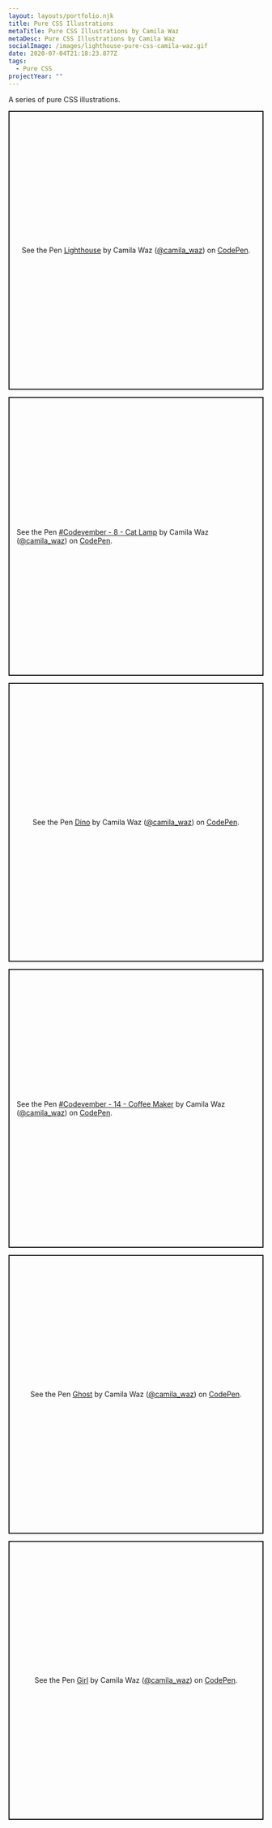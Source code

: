```yaml
---
layout: layouts/portfolio.njk
title: Pure CSS Illustrations
metaTitle: Pure CSS Illustrations by Camila Waz
metaDesc: Pure CSS Illustrations by Camila Waz
socialImage: /images/lighthouse-pure-css-camila-waz.gif
date: 2020-07-04T21:18:23.877Z
tags:
  - Pure CSS
projectYear: ""
---
```

A series of pure CSS illustrations.

<p class="codepen" data-height="550" data-theme-id="light" data-default-tab="result" data-user="camila_waz" data-slug-hash="GdpNWd" style="height: 550px; box-sizing: border-box; display: flex; align-items: center; justify-content: center; border: 2px solid; margin: 1em 0; padding: 1em;" data-pen-title="Lighthouse">
  <span>See the Pen <a href="https://codepen.io/camila_waz/pen/GdpNWd">
  Lighthouse</a> by Camila Waz (<a href="https://codepen.io/camila_waz">@camila_waz</a>)
  on <a href="https://codepen.io">CodePen</a>.</span>
</p>
<script async src="https://static.codepen.io/assets/embed/ei.js"></script>

<p class="codepen" data-height="550" data-theme-id="light" data-default-tab="result" data-user="camila_waz" data-slug-hash="RqaMpj" style="height: 550px; box-sizing: border-box; display: flex; align-items: center; justify-content: center; border: 2px solid; margin: 1em 0; padding: 1em;" data-pen-title="#Codevember - 8 - Cat Lamp">
  <span>See the Pen <a href="https://codepen.io/camila_waz/pen/RqaMpj">
  #Codevember - 8 - Cat Lamp</a> by Camila Waz (<a href="https://codepen.io/camila_waz">@camila_waz</a>)
  on <a href="https://codepen.io">CodePen</a>.</span>
</p>
<script async src="https://static.codepen.io/assets/embed/ei.js"></script>

<p class="codepen" data-height="550" data-theme-id="light" data-default-tab="result" data-user="camila_waz" data-slug-hash="qBBoWQB" style="height: 550px; box-sizing: border-box; display: flex; align-items: center; justify-content: center; border: 2px solid; margin: 1em 0; padding: 1em;" data-pen-title="Dino">
  <span>See the Pen <a href="https://codepen.io/camila_waz/pen/qBBoWQB">
  Dino</a> by Camila Waz (<a href="https://codepen.io/camila_waz">@camila_waz</a>)
  on <a href="https://codepen.io">CodePen</a>.</span>
</p>
<script async src="https://static.codepen.io/assets/embed/ei.js"></script>

<p class="codepen" data-height="550" data-theme-id="light" data-default-tab="result" data-user="camila_waz" data-slug-hash="OapEPE" style="height: 550px; box-sizing: border-box; display: flex; align-items: center; justify-content: center; border: 2px solid; margin: 1em 0; padding: 1em;" data-pen-title="#Codevember - 14 - Coffee Maker">
  <span>See the Pen <a href="https://codepen.io/camila_waz/pen/OapEPE">
  #Codevember - 14 - Coffee Maker</a> by Camila Waz (<a href="https://codepen.io/camila_waz">@camila_waz</a>)
  on <a href="https://codepen.io">CodePen</a>.</span>
</p>
<script async src="https://static.codepen.io/assets/embed/ei.js"></script>

<p class="codepen" data-height="550" data-theme-id="light" data-default-tab="css,result" data-user="camila_waz" data-slug-hash="MWWmbVv" style="height: 550px; box-sizing: border-box; display: flex; align-items: center; justify-content: center; border: 2px solid; margin: 1em 0; padding: 1em;" data-pen-title="Ghost">
  <span>See the Pen <a href="https://codepen.io/camila_waz/pen/MWWmbVv">
  Ghost</a> by Camila Waz (<a href="https://codepen.io/camila_waz">@camila_waz</a>)
  on <a href="https://codepen.io">CodePen</a>.</span>
</p>
<script async src="https://static.codepen.io/assets/embed/ei.js"></script>

<p class="codepen" data-height="550" data-theme-id="light" data-default-tab="result" data-user="camila_waz" data-slug-hash="jzgRxW" style="height: 550px; box-sizing: border-box; display: flex; align-items: center; justify-content: center; border: 2px solid; margin: 1em 0; padding: 1em;" data-pen-title="Girl">
  <span>See the Pen <a href="https://codepen.io/camila_waz/pen/jzgRxW">
  Girl</a> by Camila Waz (<a href="https://codepen.io/camila_waz">@camila_waz</a>)
  on <a href="https://codepen.io">CodePen</a>.</span>
</p>
<script async src="https://static.codepen.io/assets/embed/ei.js"></script>

